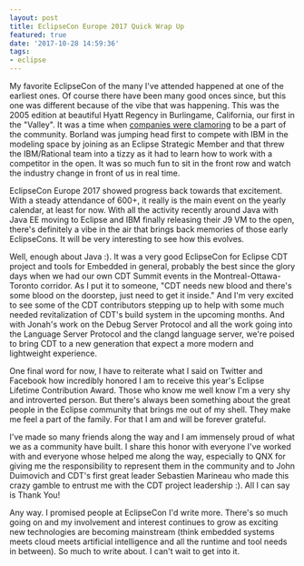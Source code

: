 ```yaml
---
layout: post
title: EclipseCon Europe 2017 Quick Wrap Up
featured: true
date: '2017-10-28 14:59:36'
tags:
- eclipse
---
```


My favorite EclipseCon of the many I've attended happened at one of the earliest ones. Of course there have been many good onces since, but this one was different because of the vibe that was happening. This was the 2005 edition at beautiful Hyatt Regency in Burlingame, California, our first in the "Valley". It was a time when [companies were clamoring](https://www.eclipse.org/org/press-release/20050301eclipseconcommunity.htm) to be a part of the community. Borland was jumping head first to compete with IBM in the modeling space by joining as an Eclipse Strategic Member and that threw the IBM/Rational team into a tizzy as it had to learn how to work with a competitor in the open. It was so much fun to sit in the front row and watch the industry change in front of us in real time.

EclipseCon Europe 2017 showed progress back towards that excitement. With a steady attendance of 600+, it really is the main event on the yearly calendar, at least for now. With all the activity recently around Java with Java EE moving to Eclipse and IBM finally releasing their J9 VM to the open, there's definitely a vibe in the air that brings back memories of those early EclipseCons. It will be very interesting to see how this evolves.

Well, enough about Java :). It was a very good EclipseCon for Eclipse CDT project and tools for Embedded in general, probably the best since the glory days when we had our own CDT Summit events in the Montreal-Ottawa-Toronto corridor. As I put it to someone, "CDT needs new blood and there's some blood on the doorstep, just need to get it inside." And I'm very excited to see some of the CDT contributors stepping up to help with some much needed revitalization of CDT's build system in the upcoming months. And with Jonah's work on the Debug Server Protocol and all the work going into the Language Server Protocol and the clangd language server, we're poised to bring CDT to a new generation that expect a more modern and lightweight experience.

One final word for now, I have to reiterate what I said on Twitter and Facebook how incredibly honored I am to receive this year's Eclipse Lifetime Contribution Award. Those who know me well know I'm a very shy and introverted person. But there's always been something about the great people in the Eclipse community that brings me out of my shell. They make me feel a part of the family. For that I am and will be forever grateful.

I've made so many friends along the way and I am immensely proud of what we as a community have built. I share this honor with everyone I've worked with and everyone whose helped me along the way, especially to QNX for giving me the responsibility to represent them in the community and to John Duimovich and CDT's first great leader Sebastien Marineau who made this crazy gamble to entrust me with the CDT project leadership :). All I can say is Thank You!

Any way. I promised people at EclipseCon I'd write more. There's so much going on and my involvement and interest continues to grow as exciting new technologies are becoming mainstream (think embedded systems meets cloud meets artificial intelligence and all the runtime and tool needs in between). So much to write about. I can't wait to get into it.